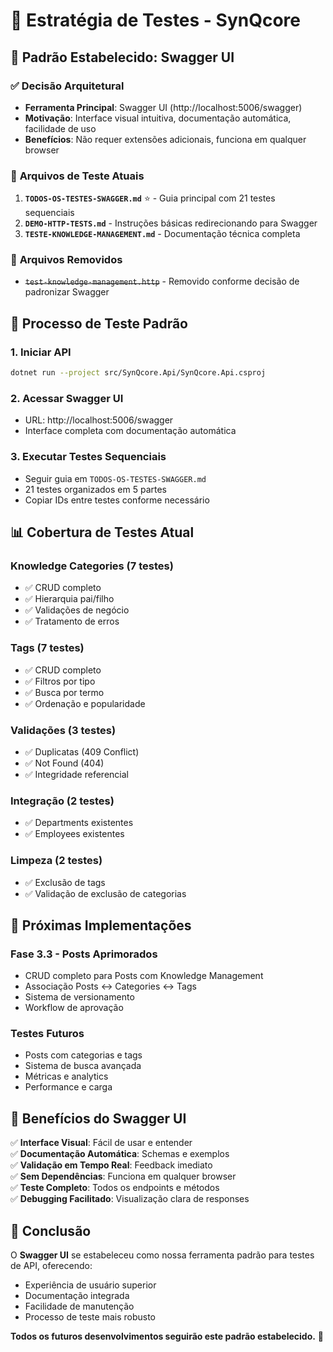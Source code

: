 # 🧪 Estratégia de Testes - SynQcore

## 🎯 **Padrão Estabelecido: Swagger UI**

### ✅ **Decisão Arquitetural**
- **Ferramenta Principal**: Swagger UI (http://localhost:5006/swagger)
- **Motivação**: Interface visual intuitiva, documentação automática, facilidade de uso
- **Benefícios**: Não requer extensões adicionais, funciona em qualquer browser

### 📁 **Arquivos de Teste Atuais**

1. **`TODOS-OS-TESTES-SWAGGER.md`** ⭐ - Guia principal com 21 testes sequenciais
2. **`DEMO-HTTP-TESTS.md`** - Instruções básicas redirecionando para Swagger
3. **`TESTE-KNOWLEDGE-MANAGEMENT.md`** - Documentação técnica completa

### 🚫 **Arquivos Removidos**
- ~~`test-knowledge-management.http`~~ - Removido conforme decisão de padronizar Swagger

## 🧪 **Processo de Teste Padrão**

### **1. Iniciar API**
```bash
dotnet run --project src/SynQcore.Api/SynQcore.Api.csproj
```

### **2. Acessar Swagger UI**
- URL: http://localhost:5006/swagger
- Interface completa com documentação automática

### **3. Executar Testes Sequenciais**
- Seguir guia em `TODOS-OS-TESTES-SWAGGER.md`
- 21 testes organizados em 5 partes
- Copiar IDs entre testes conforme necessário

## 📊 **Cobertura de Testes Atual**

### **Knowledge Categories** (7 testes)
- ✅ CRUD completo
- ✅ Hierarquia pai/filho
- ✅ Validações de negócio
- ✅ Tratamento de erros

### **Tags** (7 testes)
- ✅ CRUD completo
- ✅ Filtros por tipo
- ✅ Busca por termo
- ✅ Ordenação e popularidade

### **Validações** (3 testes)
- ✅ Duplicatas (409 Conflict)
- ✅ Not Found (404)
- ✅ Integridade referencial

### **Integração** (2 testes)
- ✅ Departments existentes
- ✅ Employees existentes

### **Limpeza** (2 testes)
- ✅ Exclusão de tags
- ✅ Validação de exclusão de categorias

## 🚀 **Próximas Implementações**

### **Fase 3.3 - Posts Aprimorados**
- CRUD completo para Posts com Knowledge Management
- Associação Posts ↔ Categories ↔ Tags
- Sistema de versionamento
- Workflow de aprovação

### **Testes Futuros**
- Posts com categorias e tags
- Sistema de busca avançada
- Métricas e analytics
- Performance e carga

## 📝 **Benefícios do Swagger UI**

✅ **Interface Visual**: Fácil de usar e entender  
✅ **Documentação Automática**: Schemas e exemplos  
✅ **Validação em Tempo Real**: Feedback imediato  
✅ **Sem Dependências**: Funciona em qualquer browser  
✅ **Teste Completo**: Todos os endpoints e métodos  
✅ **Debugging Facilitado**: Visualização clara de responses  

## 🎯 **Conclusão**

O **Swagger UI** se estabeleceu como nossa ferramenta padrão para testes de API, oferecendo:
- Experiência de usuário superior
- Documentação integrada
- Facilidade de manutenção
- Processo de teste mais robusto

**Todos os futuros desenvolvimentos seguirão este padrão estabelecido.** 🚀